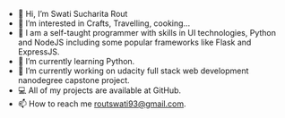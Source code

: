 - 👋 Hi, I’m Swati Sucharita Rout
- 👀 I’m interested in Crafts, Travelling, cooking...
- 🌱 I am a self-taught programmer with skills in UI technologies, Python and NodeJS including some popular frameworks like Flask and ExpressJS.
- 🌱 I’m currently learning Python.
- 🔭 I’m currently working on udacity full stack web development nanodegree capstone project.
- 💻 All of my projects are available at GitHub.
- 📫 How to reach me routswati93@gmail.com.

<!---
sucharita05/sucharita05 is a ✨ special ✨ repository because its `README.md` (this file) appears on your GitHub profile.
You can click the Preview link to take a look at your changes.
--->
